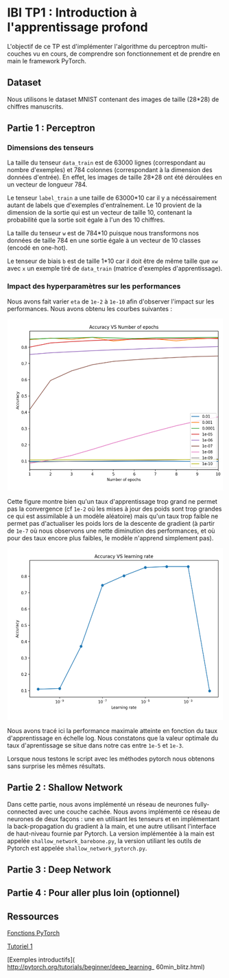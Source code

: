 # IBI TP1 : Introduction à l'apprentissage profond



L'objectif de ce TP est d'implémenter l'algorithme du perceptron multi-couches vu en cours, de comprendre son fonctionnement et de prendre en main le framework PyTorch.



## Dataset

Nous utilisons le dataset MNIST contenant des images de taille (28*28) de chiffres manuscrits.



## Partie 1 : Perceptron

### Dimensions des tenseurs

La taille du tenseur `data_train` est de 63000 lignes (correspondant au nombre d'exemples) et 784 colonnes (correspondant à la dimension des données d'entrée). En effet, les images de taille 28*28 ont été déroulées en un vecteur de longueur 784.



Le tenseur `label_train` a une taille de 63000*10 car il y a nécéssairement autant de labels que d'exemples d'entraînement. Le 10 provient de la dimension de la sortie qui est un vecteur de taille 10, contenant la probabilité que la sortie soit égale à l'un des 10 chiffres.



La taille du tenseur `w` est de 784*10 puisque nous transformons nos données de taille 784 en une sortie égale à un vecteur de 10 classes (encodé en one-hot).



Le tenseur de biais  `b` est de taille 1*10 car il doit être de même taille que `xw` avec `x` un exemple tiré de `data_train` (matrice d'exemples d'apprentissage).



### Impact des hyperparamètres sur les performances

Nous avons fait varier `eta` de `1e-2` à `1e-10` afin d'observer l'impact sur les performances. Nous avons obtenu les courbes suivantes :



<img src="./images/perceptron/AccuracyVSepoch.png" height="400" />

Cette figure montre bien qu'un taux d'apprentissage trop grand ne permet pas la convergence (cf `1e-2` où les mises à jour des poids sont trop grandes ce qui est assimilable à un modèle aléatoire) mais qu'un taux trop faible ne permet pas d'actualiser les poids lors de la descente de gradient (à partir de `1e-7` où nous observons une nette diminution des performances, et où pour des taux encore plus faibles, le modèle n'apprend simplement pas).



<img src="./images/perceptron/AccuracyVSLR.png" height="400" />

Nous avons tracé ici la performance maximale atteinte en fonction du taux d'apprentissage en échelle log. Nous constatons que la valeur optimale du taux d'aprentissage se situe dans notre cas entre `1e-5` et `1e-3`.



Lorsque nous testons le script avec les méthodes pytorch nous obtenons sans surprise les mêmes résultats.



## Partie 2 : Shallow Network

Dans cette partie, nous avons implémenté un réseau de neurones fully-connected avec une couche cachée. Nous avons implémenté ce réseau de neurones de deux façons : une en utilisant les tenseurs et en implémentant la back-propagation du gradient à la main, et une autre utilisant l'interface de haut-niveau fournie par Pytorch. La version implémentée à la main est appelée `shallow_network_barebone.py`, la version utiliant les outils de Pytorch est appelée `shallow_network_pytorch.py`.



## Partie 3 : Deep Network





## Partie 4 : Pour aller plus loin (optionnel)





## Ressources

[Fonctions PyTorch]( https://pytorch.org/docs/stable/index.html)

[Tutoriel 1]( http://pytorch.org/tutorials/beginner/pytorch_with_examples.html)

[Exemples introductifs]( http://pytorch.org/tutorials/beginner/deep_learning_ 60min_blitz.html)

